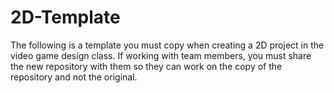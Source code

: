 # 2D-Template

The following is a template you must copy when creating a 2D project in the video game design class. If working with team members, you must share the new repository with them so they can work on the copy of the repository and not the original.
